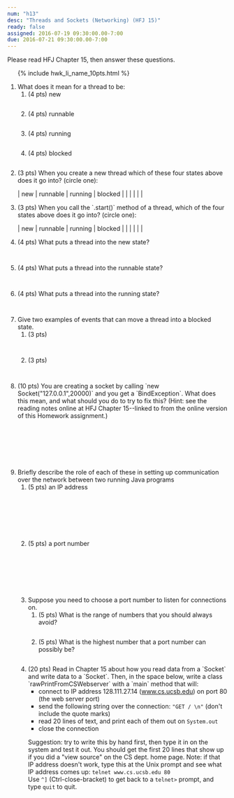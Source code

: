 ```yaml
---
num: "h13"
desc: "Threads and Sockets (Networking) (HFJ 15)"
ready: false
assigned: 2016-07-19 09:30:00.00-7:00
due: 2016-07-21 09:30:00.00-7:00
---
```


<style>
  div.circle_one table  {border: none; width:100%;}
  div.circle_one table * td {border: none; padding-left:4em;}
</style>

Please read <span data-hfj="15">HFJ Chapter 15</span>, then answer these questions.

<ol>

{% include hwk_li_name_10pts.html %}


<li> What does it mean for a thread to be:

<ol>
 <li style="margin-bottom:2em;"> (4 pts) new  </li>
 <li style="margin-bottom:2em;"> (4 pts) runnable  </li>
 <li style="margin-bottom:2em;"> (4 pts) running  </li>
 <li style="margin-bottom:2em;"> (4 pts) blocked  </li>
</ol>

</li>

<li markdown="1"> (3 pts)  When you create a new thread which of these four states above does it go into? (circle one):

<div markdown="1" class="circle_one">

| new  | runnable | running | blocked |
|      |          |         |         |

</div>
</li>

<li markdown="1"> (3 pts) When you call the `.start()` method of a thread, which of the four states above does it go into? (circle one): 

<div markdown="1" class="circle_one">

| new  | runnable | running | blocked |
|      |          |         |         |

</div>

</li>

<li style="margin-bottom:3em;"> (4 pts)  What puts a thread into the new state? 
</li>

<li style="margin-bottom:3em;"> (4 pts) What puts a thread into the runnable state? 
</li>

<li style="margin-bottom:3em;"> (4 pts)  What puts a thread into the running state? 
</li>

<li>  Give two examples of events that can move a thread into a blocked state.

<ol>
<li style="margin-bottom:3em;"> (3 pts)  
</li>

<li style="margin-bottom:3em;"> (3 pts)   
</li>
</ol>

<div class="pagebreak"></div>
</li>


<li style="margin-bottom:8em;" markdown="1"> (10 pts) You are creating a socket by calling `new Socket("127.0.0.1",20000)` and you get a `BindException`. What does this mean, and what should you do to try to fix this? (Hint: see the reading notes online at <span data-hfj="15">HFJ Chapter 15</span>--linked to from the online version of this Homework assignment.)
</li>
 
<li>Briefly describe the role of each of these in setting up communication over the network between two running Java programs

<ol>
<li style="margin-bottom:8em;">
(5 pts) an IP address
</li>
<li style="margin-bottom:8em;">
(5 pts) a port number
</li>

<li> 
Suppose you need to choose a port number to listen for connections on.
<ol>
<li style="margin-bottom:2em;">
(5 pts) What is the range of numbers that you should always avoid?
</li>
<li style="margin-bottom:2em;">
(5 pts) What is the highest number that a port number can possibly be?
</li>
</ol>
</li>

<li markdown="1"> (20 pts) Read in Chapter 15 about how you read data from a `Socket` and write data to a `Socket`. Then, in the space below, write a class `rawPrintFromCSWebserver` with a `main` method that will:

* connect to IP address 128.111.27.14 (www.cs.ucsb.edu) on port 80 (the web server port)
* send the following string over the connection: `"GET / \n"` (don't include the quote marks)
* read 20 lines of text, and print each of them out on `System.out`
* close the connection

Suggestion: try to write this by hand first, then type it in on the system and test it out. You should get the first 20 lines that show up if you did a "view source" on the CS dept. home page. Note: if that IP address doesn't work, type this at the Unix prompt and see what IP address comes up:  `telnet www.cs.ucsb.edu 80`<br>
Use `^]`  (Ctrl-close-bracket) to get back to a `telnet>` prompt, and type `quit` to quit.

</li>

</ol>

